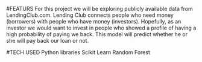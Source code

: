#FEATURS
For this project we will be exploring publicly available data from LendingClub.com. 
Lending Club connects people who need money (borrowers) with people who have money (investors). 
Hopefully, as an investor we would want to invest in people who showed a profile of having a high probability of paying we back.
This model will predict whether he or she will pay back our loan or not.

#TECH USED
Python libraries
Scikit Learn
Random Forest
